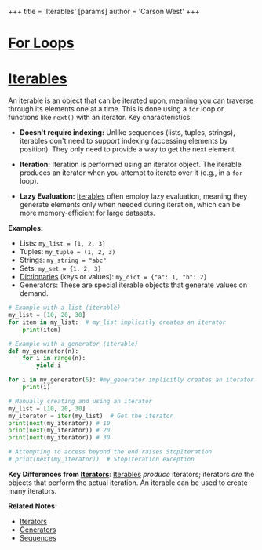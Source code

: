 +++
 title = 'Iterables'
[params]
	author = 'Carson West'
+++
# [For Loops](./../for-loops/)
# [Iterables](./../iterables/) 
An iterable is an object that can be iterated upon, meaning you can traverse through its elements one at a time.  This is done using a `for` loop or functions like `next()` with an iterator.  Key characteristics:

* **Doesn't require indexing:** Unlike sequences (lists, tuples, strings), iterables don't need to support indexing (accessing elements by position). They only need to provide a way to get the next element.

* **Iteration:**  Iteration is performed using an iterator object.  The iterable produces an iterator when you attempt to iterate over it (e.g., in a `for` loop).

* **Lazy Evaluation:**  [Iterables](./../iterables/) often employ lazy evaluation, meaning they generate elements only when needed during iteration, which can be more memory-efficient for large datasets.

**Examples:**

* Lists: `my_list = [1, 2, 3]`
* Tuples: `my_tuple = (1, 2, 3)`
* Strings: `my_string = "abc"`
* Sets: `my_set = {1, 2, 3}`
* [Dictionaries](./../dictionaries/) (keys or values): `my_dict = {"a": 1, "b": 2}`
* Generators:  These are special iterable objects that generate values on demand.

```python
# Example with a list (iterable)
my_list = [10, 20, 30]
for item in my_list:  # my_list implicitly creates an iterator
    print(item)

# Example with a generator (iterable)
def my_generator(n):
    for i in range(n):
        yield i

for i in my_generator(5): #my_generator implicitly creates an iterator
    print(i)

# Manually creating and using an iterator
my_list = [10, 20, 30]
my_iterator = iter(my_list)  # Get the iterator
print(next(my_iterator)) # 10
print(next(my_iterator)) # 20
print(next(my_iterator)) # 30

# Attempting to access beyond the end raises StopIteration
# print(next(my_iterator))  # StopIteration exception

```

**Key Differences from [Iterators](./../iterators/)**: [Iterables](./../iterables/) *produce* iterators; iterators *are* the objects that perform the actual iteration.  An iterable can be used to create many iterators.

**Related Notes:**

* [Iterators](./../iterators/)
* [Generators](./../generators/)
* [Sequences](./../sequences/)


